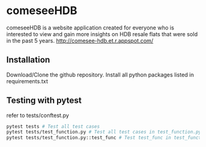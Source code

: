 # comeseeHDB

comeseeHDB is a website application created for everyone who is interested to view and gain more insights on HDB resale flats that were sold in the past 5 years.
http://comesee-hdb.et.r.appspot.com/
## Installation

Download/Clone the github repository. Install all python packages listed in requirements.txt

## Testing with pytest

refer to tests/conftest.py

```bash
pytest tests # Test all test cases 
pytest tests/test_function.py # Test all test cases in test_function.py
pytest tests/test_function.py::test_func # Test test_func in test_function.py
```



